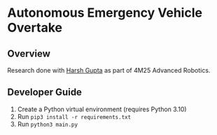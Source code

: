 # Autonomous Emergency Vehicle Overtake
## Overview
Research done with [Harsh Gupta](https://github.com/h4r5h2599) as part of 4M25 
Advanced Robotics.

## Developer Guide
1. Create a Python virtual environment (requires Python 3.10)
2. Run `pip3 install -r requirements.txt`
3. Run `python3 main.py`